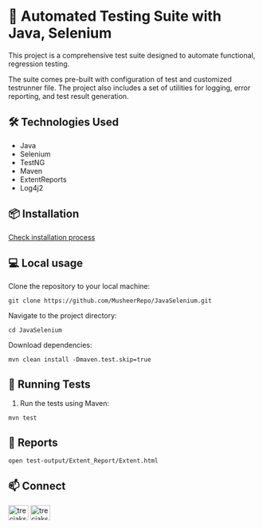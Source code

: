 # 🤖 Automated Testing Suite with Java, Selenium

This project is a comprehensive test suite designed to automate functional, regression testing.

The suite comes pre-built with configuration of test and customized testrunner file. The project also includes a set of utilities for logging, error reporting, and test result generation.

## 🛠️ Technologies Used

- Java
- Selenium
- TestNG
- Maven
- ExtentReports
- Log4j2

## 📦 Installation

[Check installation process](docs/Installation.md)

## 💻 Local usage
Clone the repository to your local machine:
```
git clone https://github.com/MusheerRepo/JavaSelenium.git
```

Navigate to the project directory:
```
cd JavaSelenium
```

Download dependencies:
```
mvn clean install -Dmaven.test.skip=true
```

## 🧪 Running Tests

1. Run the tests using Maven:
```
mvn test
```

## 📄 Reports
```
open test-output/Extent_Report/Extent.html
```

## 📫 Connect
<p align="left">
<a href="https://twitter.com/Musheer_AKhan" target="blank"><img align="center" src="https://raw.githubusercontent.com/rahuldkjain/github-profile-readme-generator/master/src/images/icons/Social/twitter.svg" alt="treciaks" height="30" width="40" /></a>
<a href="https://in.linkedin.com/in/musheer-ahmad-khan-579953113" target="blank"><img align="center" src="https://raw.githubusercontent.com/rahuldkjain/github-profile-readme-generator/master/src/images/icons/Social/linked-in-alt.svg" alt="treciaks" height="30" width="40" /></a>
</p>
